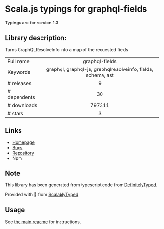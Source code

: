 
# Scala.js typings for graphql-fields

Typings are for version 1.3

## Library description:
Turns GraphQLResolveInfo into a map of the requested fields

|                    |                 |
| ------------------ | :-------------: |
| Full name          | graphql-fields |
| Keywords           | graphql, graphql-js, graphqlresolveinfo, fields, schema, ast |
| # releases         | 9 |
| # dependents       | 30 |
| # downloads        | 797311 |
| # stars            | 3 |

## Links
- [Homepage](https://github.com/robrichard/graphql-fields#readme)
- [Bugs](https://github.com/robrichard/graphql-fields/issues)
- [Repository](https://github.com/robrichard/graphql-fields)
- [Npm](https://www.npmjs.com/package/graphql-fields)
    


## Note
This library has been generated from typescript code from [DefinitelyTyped](https://definitelytyped.org).

Provided with :purple_heart: from [ScalablyTyped](https://github.com/oyvindberg/ScalablyTyped)

## Usage
See [the main readme](../../readme.md) for instructions.


